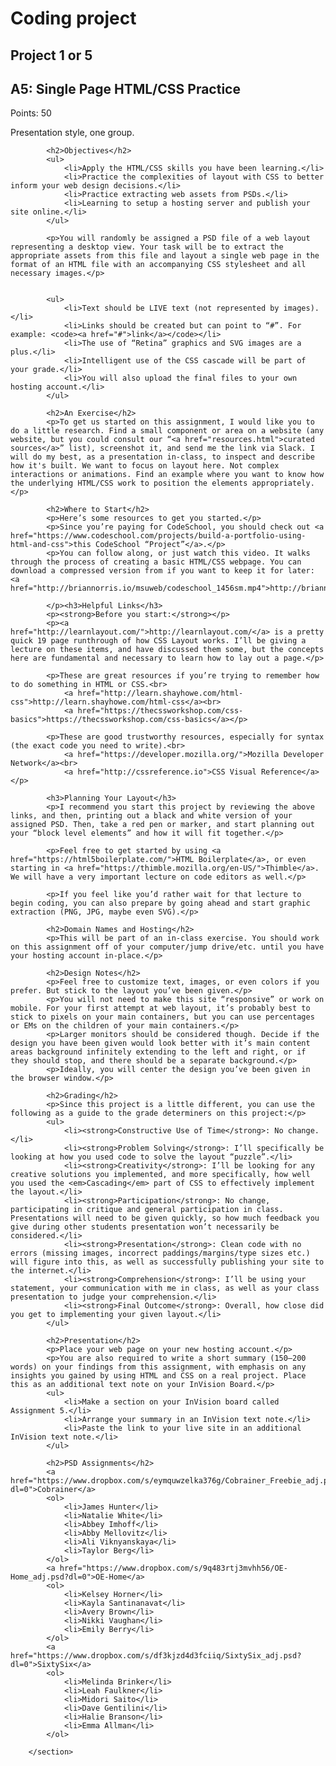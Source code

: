 # Coding project

## Project 1 or 5

<section id="assignment">
			<h1 class="a5">A5: Single Page HTML/CSS Practice</h1>
			<p class="meta">Points: 50</p>
			<p class="meta">Presentation style, one group.</p>

			<h2>Objectives</h2>
			<ul>
				<li>Apply the HTML/CSS skills you have been learning.</li>
				<li>Practice the complexities of layout with CSS to better inform your web design decisions.</li>
				<li>Practice extracting web assets from PSDs.</li>
				<li>Learning to setup a hosting server and publish your site online.</li>
			</ul>

			<p>You will randomly be assigned a PSD file of a web layout representing a desktop view. Your task will be to extract the appropriate assets from this file and layout a single web page in the format of an HTML file with an accompanying CSS stylesheet and all necessary images.</p>


			<ul>
				<li>Text should be LIVE text (not represented by images). </li>
				<li>Links should be created but can point to “#”. For example: <code><a href="#">link</a></code></li>
				<li>The use of “Retina” graphics and SVG images are a plus.</li>
				<li>Intelligent use of the CSS cascade will be part of your grade.</li>
				<li>You will also upload the final files to your own hosting account.</li>
			</ul>

			<h2>An Exercise</h2>
			<p>To get us started on this assignment, I would like you to do a little research. Find a small component or area on a website (any website, but you could consult our “<a href="resources.html">curated sources</a>” list), screenshot it, and send me the link via Slack. I will do my best, as a presentation in-class, to inspect and describe how it's built. We want to focus on layout here. Not complex interactions or animations. Find an example where you want to know how the underlying HTML/CSS work to position the elements appropriately.</p>

			<h2>Where to Start</h2>
			<p>Here’s some resources to get you started.</p>
			<p>Since you’re paying for CodeSchool, you should check out <a href="https://www.codeschool.com/projects/build-a-portfolio-using-html-and-css">this CodeSchool “Project”</a>.</p>
			<p>You can follow along, or just watch this video. It walks through the process of creating a basic HTML/CSS webpage. You can download a compressed version from if you want to keep it for later: <a href="http://briannorris.io/msuweb/codeschool_1456sm.mp4">http://briannorris.io/msuweb/codeschool_1456sm.mp4</a>

			</p><h3>Helpful Links</h3>
			<p><strong>Before you start:</strong></p>
			<p><a href="http://learnlayout.com/">http://learnlayout.com/</a> is a pretty quick 19 page runthrough of how CSS Layout works. I’ll be giving a lecture on these items, and have discussed them some, but the concepts here are fundamental and necessary to learn how to lay out a page.</p>

			<p>These are great resources if you’re trying to remember how to do something in HTML or CSS.<br>
				<a href="http://learn.shayhowe.com/html-css">http://learn.shayhowe.com/html-css</a><br>
				<a href="https://thecssworkshop.com/css-basics">https://thecssworkshop.com/css-basics</a></p>

			<p>These are good trustworthy resources, especially for syntax (the exact code you need to write).<br>
				<a href="https://developer.mozilla.org/">Mozilla Developer Network</a><br>
				<a href="http://cssreference.io">CSS Visual Reference</a></p>

			<h3>Planning Your Layout</h3>
			<p>I recommend you start this project by reviewing the above links, and then, printing out a black and white version of your assigned PSD. Then, take a red pen or marker, and start planning out your “block level elements” and how it will fit together.</p>

			<p>Feel free to get started by using <a href="https://html5boilerplate.com/">HTML Boilerplate</a>, or even starting in <a href="https://thimble.mozilla.org/en-US/">Thimble</a>. We will have a very important lecture on code editors as well.</p>

			<p>If you feel like you’d rather wait for that lecture to begin coding, you can also prepare by going ahead and start graphic extraction (PNG, JPG, maybe even SVG).</p>

			<h2>Domain Names and Hosting</h2>
			<p>This will be part of an in-class exercise. You should work on this assignment off of your computer/jump drive/etc. until you have your hosting account in-place.</p>

			<h2>Design Notes</h2>
			<p>Feel free to customize text, images, or even colors if you prefer. But stick to the layout you’ve been given.</p>
			<p>You will not need to make this site “responsive” or work on mobile. For your first attempt at web layout, it’s probably best to stick to pixels on your main containers, but you can use percentages or EMs on the children of your main containers.</p>
			<p>Larger monitors should be considered though. Decide if the design you have been given would look better with it’s main content areas background infinitely extending to the left and right, or if they should stop, and there should be a separate background.</p>
			<p>Ideally, you will center the design you’ve been given in the browser window.</p>

			<h2>Grading</h2>
			<p>Since this project is a little different, you can use the following as a guide to the grade determiners on this project:</p>
			<ul>
				<li><strong>Constructive Use of Time</strong>: No change.</li>
				<li><strong>Problem Solving</strong>: I’ll specifically be looking at how you used code to solve the layout “puzzle”.</li>
				<li><strong>Creativity</strong>: I’ll be looking for any creative solutions you implemented, and more specifically, how well you used the <em>Cascading</em> part of CSS to effectively implement the layout.</li>
				<li><strong>Participation</strong>: No change, participating in critique and general participation in class. Presentations will need to be given quickly, so how much feedback you give during other students presentation won’t necessarily be considered.</li>
				<li><strong>Presentation</strong>: Clean code with no errors (missing images, incorrect paddings/margins/type sizes etc.) will figure into this, as well as successfully publishing your site to the internet.</li>
				<li><strong>Comprehension</strong>: I’ll be using your statement, your communication with me in class, as well as your class presentation to judge your comprehension.</li>
				<li><strong>Final Outcome</strong>: Overall, how close did you get to implementing your given layout.</li>
			</ul>

			<h2>Presentation</h2>
			<p>Place your web page on your new hosting account.</p>
			<p>You are also required to write a short summary (150–200 words) on your findings from this assignment, with emphasis on any insights you gained by using HTML and CSS on a real project. Place this as an additional text note on your InVision Board.</p>
			<ul>
				<li>Make a section on your InVision board called Assignment 5.</li>
				<li>Arrange your summary in an InVision text note.</li>
				<li>Paste the link to your live site in an additional InVision text note.</li>
			</ul>

			<h2>PSD Assignments</h2>
			<a href="https://www.dropbox.com/s/eymquwzelka376g/Cobrainer_Freebie_adj.psd?dl=0">Cobrainer</a>
			<ol>
				<li>James Hunter</li>
				<li>Natalie White</li>
				<li>Abbey Imhoff</li>
				<li>Abby Mellovitz</li>
				<li>Ali Viknyanskaya</li>
				<li>Taylor Berg</li>
			</ol>
			<a href="https://www.dropbox.com/s/9q483rtj3mvhh56/OE-Home_adj.psd?dl=0">OE-Home</a>
			<ol>
				<li>Kelsey Horner</li>
				<li>Kayla Santinanavat</li>
				<li>Avery Brown</li>
				<li>Nikki Vaughan</li>
				<li>Emily Berry</li>
			</ol>
			<a href="https://www.dropbox.com/s/df3kjzd4d3fciiq/SixtySix_adj.psd?dl=0">SixtySix</a>
			<ol>
				<li>Melinda Brinker</li>
				<li>Leah Faulkner</li>
				<li>Midori Saito</li>
				<li>Dave Gentilini</li>
				<li>Halie Branson</li>
				<li>Emma Allman</li>
			</ol>

		</section>